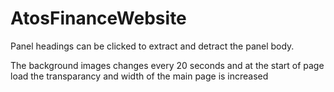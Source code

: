 # AtosFinanceWebsite

Panel headings can be clicked to extract and detract the panel body.

The background images changes every 20 seconds and at the start of page load the transparancy and width of the main page is increased
